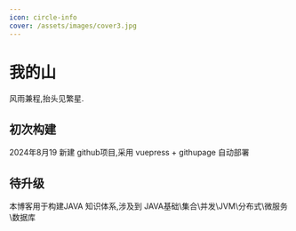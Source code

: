 ```yaml
---
icon: circle-info
cover: /assets/images/cover3.jpg
---
```


# 我的山

风雨兼程,抬头见繁星.


## 初次构建

2024年8月19 新建 github项目,采用 vuepress + githupage 自动部署

## 待升级

本博客用于构建JAVA 知识体系,涉及到
JAVA基础\集合\并发\JVM\分布式\微服务\数据库
